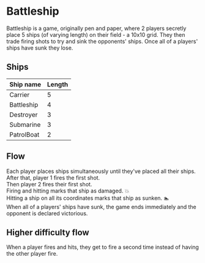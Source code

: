# Battleship

Battleship is a game, originally pen and paper, where 2 players secretly place 5 ships (of varying length) on their
field - a 10x10 grid.
They then trade firing shots to try and sink the opponents' ships. Once all of a players' ships have sunk they lose.

## Ships

| Ship name  | Length |
|------------|--------|
| Carrier    | 5      |
| Battleship | 4      |
| Destroyer  | 3      |
| Submarine  | 3      |
| PatrolBoat | 2      |

## Flow

Each player places ships simultaneously until they've placed all their ships.  
After that, player 1 fires the first shot.  
Then player 2 fires their first shot.  
Firing and hitting marks that ship as damaged. 💥  
Hitting a ship on all its coordinates marks that ship as sunken. 🏊  
When all of a players' ships have sunk, the game ends immediately and the opponent is declared victorious.

## Higher difficulty flow

When a player fires and hits, they get to fire a second time instead of having the other player fire.

